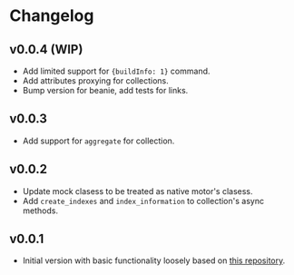 # Changelog

## v0.0.4 (WIP)

- Add limited support for `{buildInfo: 1}` command.
- Add attributes proxying for collections.
- Bump version for beanie, add tests for links.

## v0.0.3

- Add support for `aggregate` for collection.

## v0.0.2

- Update mock clasess to be treated as native motor's clasess.
- Add `create_indexes` and `index_information` to collection's async methods.

## v0.0.1

- Initial version with basic functionality loosely based on
    [this repository](https://github.com/gonzaloverussa/pytest-async-mongodb).
